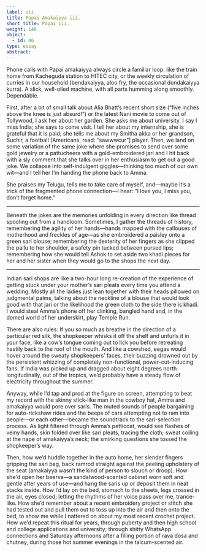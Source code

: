 ```yaml
---
label: vii
title: Papai Amakaiyya iii.
short_title: Papai iii.
weight: 146
object:
  - id: 46
type: essay
abstract:
---
```


Phone calls with Papai amakaiyya always circle a familiar loop: like the train home from Kacheguda station to HITEC city, or the weekly circulation of curries in our household (bendakaiyya, aloo fry, the occasional dondakaiyya kurra). A slick, well-oiled machine, with all parts humming along smoothly. Dependable.

First, after a bit of small talk about Alia Bhatt’s recent short size (“five inches above the knee is just absurd!”) or the latest Nani movie to come out of Tollywood, I ask her about her garden. She asks me about university. I say I miss India; she says to come visit. I tell her about my internship, she is grateful that it is paid; she tells me about my Smitha akka or her grandson, Suchir, a football [Americans, read: “sawwwcur”] player. Then, we land on some variation of the same joke where she promises to send over some gold jewelry or a pattucheera with a gold-embroidered jari and I hit back with a sly comment that she talks over in her enthusiasm to get out a good joke. We collapse into self-indulgent giggles—thinking too much of our own wit—and I tell her I’m handing the phone back to Amma.

She praises my Telugu, tells me to take care of myself, and—maybe it’s a trick of the fragmented phone connection—I hear: “I love you, I miss you, don’t forget home.”

***

Beneath the jokes are the memories unfolding in every direction like thread spooling out from a handloom. Sometimes, I gather the threads of history, remembering the agility of her hands—hands mapped with the callouses of motherhood and freckles of age—as she embroidered a paisley onto a green sari blouse; remembering the dexterity of her fingers as she clipped the pallu to her shoulder, a safety pin tucked between pursed lips; remembering how she would tell Ashok to set aside two khadi pieces for her and her sister when they would go to the shops the next day.

***

Indian sari shops are like a two-hour long re-creation of the experience of getting stuck under your mother’s sari pleats every time you attend a wedding. Mostly all the ladies just lean together with their heads pillowed on judgmental palms, talking about the neckline of a blouse that would look good with that jari or the likelihood the green cloth to the side there is khadi. I would steal Amma’s phone off her clinking, bangled hand and, in the domed world of her underskirt, play Temple Run.

There are also rules: If you so much as breathe in the direction of a particular red silk, the shopkeeper whisks it off the shelf and unfurls it in your face, like a cow’s tongue coming out to lick you before retreating hastily back to the roof of the mouth. And like a cowshed, eegas would hover around the sweaty shopkeepers’ faces, their buzzing drowned out by the persistent whizzing of completely non-functional, power-cut-inducing fans. If India was picked up and dragged about eight degrees north longitudinally, out of the tropics, we’d probably have a steady flow of electricity throughout the summer.

Anyway, while I’d tap and prod at the figure on screen, attempting to beat my record with the skinny stick-like man in the cowboy hat, Amma and amakaiyya would pore over saris. The muted sounds of people bargaining for auto-rickshaw rides and the beeps of cars attempting not to ram into people—or each other—became the soundtrack to the sari-selection process. As light filtered through Amma’s petticoat, would see flashes of veiny hands, skin folded over like sari pleats, tracing the cloth; sweat coiling at the nape of amakaiyya’s neck; the smirking questions she tossed the shopkeeper’s way.   

Then, how we’d huddle together in the auto home, her slender fingers gripping the sari bag, back ramrod straight against the peeling upholstery of the seat (amakaiyya wasn’t the kind of person to slouch or droop). How she'd open her beerva—a sandalwood-scented cabinet worn soft and gentle after years of use—and hang the saris up or deposit them in neat stacks inside. How I’d lay on the bed, stomach to the sheets, legs crossed in the air, eyes closed; letting the rhythms of her voice pass over me, trance-like. How she’d remember about a recent embroidery project or stitch she had tested out and pull them out to toss up into the air and then onto the bed, to show me while I nattered on about my most recent crochet project. How we’d repeat this ritual for years, through puberty and then high school and college applications and university; through shitty WhatsApp connections and Saturday afternoons after a filling portion of rava dosa and chutney, during those hot summer evenings in the talcum-scented air.
 
